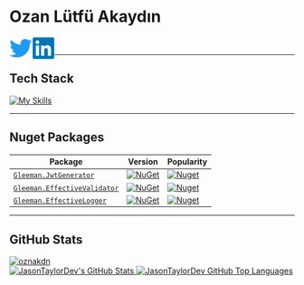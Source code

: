 # Ozan Lütfü Akaydın

[<img align="left" src="https://github.com/devicons/devicon/blob/master/icons/twitter/twitter-original.svg" width="40"/>][Twitter]
[<img align="left" src="https://github.com/devicons/devicon/blob/master/icons/linkedin/linkedin-original.svg" width="40"/>][Linkedin]
<br>
<hr>

## Tech Stack
[![My Skills](https://skillicons.dev/icons?i=cs,dotnet,jquery,sqlite,postgres,mysql,mongodb,redis,rabbitmq,postman,git,docker,visualstudio,vscode&perline=15)](https://skillicons.dev)
<br>
<hr>

## Nuget Packages
| Package |  Version | Popularity |
| ------- | ----- | ----- |
| <a href="https://github.com/oznakdn/JwtGenerator">`Gleeman.JwtGenerator`</a> | [![NuGet](https://img.shields.io/nuget/v/JwtProducer.svg)](https://www.nuget.org/packages/Gleeman.JwtGenerator/) | [![Nuget](https://img.shields.io/nuget/dt/Gleeman.JwtGenerator.svg)](https://www.nuget.org/packages/Gleeman.JwtGenerator/) |
| <a href="https://github.com/oznakdn/EffectiveValidator">`Gleeman.EffectiveValidator`</a> | [![NuGet](https://img.shields.io/nuget/v/Gleeman.EffectiveValidator.svg)](https://www.nuget.org/packages/Gleeman.EffectiveValidator) | [![Nuget](https://img.shields.io/nuget/dt/Gleeman.EffectiveValidator.svg)](https://www.nuget.org/packages/Gleeman.EffectiveValidator) |
| <a href="https://github.com/oznakdn/EffectiveLogger">`Gleeman.EffectiveLogger`</a> | [![NuGet](https://img.shields.io/nuget/v/Gleeman.EffectiveLogger.svg)](https://www.nuget.org/packages/Gleeman.EffectiveLogger) | [![Nuget](https://img.shields.io/nuget/dt/Gleeman.EffectiveLogger.svg)](https://www.nuget.org/packages/Gleeman.EffectiveLogger) |

<hr>

## GitHub Stats
<a href="https://github.com/oznakdn">
 <img src="https://komarev.com/ghpvc/?username=oznakdn&label=Profile%20views&color=0e75b6&style=flat" alt="oznakdn" />
</a>
<br>
<a href="https://github.com/oznakdn">
  <img height="180em" src="https://github-readme-stats.vercel.app/api?username=oznakdn&show_icons=true&theme=shades-of-purple&count_private=true" alt="JasonTaylorDev's GitHub Stats" />
  <img height="180em" src="https://github-readme-stats.vercel.app/api/top-langs/?username=oznakdn&theme=shades-of-purple&layout=compact" 
    alt="JasonTaylorDev GitHub Top Languages" />
</a>



[Twitter]:https://twitter.com/OzanAkaydin29
[Linkedin]:https://www.linkedin.com/in/ozan-l%C3%BCtf%C3%BC-akaydin/
[Medium]:https://medium.com/@ozanakaydin
[Stackoverflow]:https://stackoverflow.com/users/15339231/ozanakdn
[HackerRank]:https://www.hackerrank.com/ozanakaydin
[CodeWars]:https://coderbyte.com/profile/oznakdn
[LeetCode]:https://leetcode.com/ozanakaydin/
[CodeWars]:https://www.codewars.com/users/oznakdn



